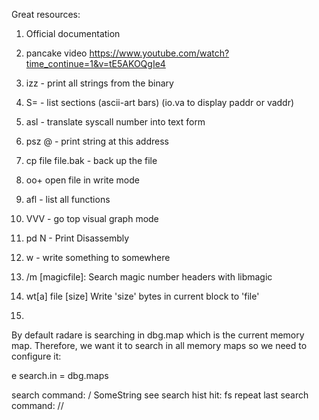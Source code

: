 Great resources:
1) Official documentation 
2) pancake video https://www.youtube.com/watch?time_continue=1&v=tE5AKOQgIe4


1) izz  - print all strings from the binary
2) S=  - list sections (ascii-art bars) (io.va to display paddr or vaddr)
3) asl <num> - translate syscall number into text form
4) psz @ <addr> - print string at this address
5) cp file file.bak - back up the file
6) oo+ open file in write mode 
7) afl - list all functions
8) VVV - go top visual graph mode 
9) pd N - Print Disassembly
10) w - write something to somewhere
11) /m [magicfile]: Search magic number headers with libmagic
12) wt[a] file [size] Write 'size' bytes in current block to 'file'

13) 
By default radare is searching in dbg.map which is the current memory map. Therefore, we want it to search in all memory maps so we need to configure it:

e search.in = dbg.maps

search command: / SomeString
see search hist hit: fs
repeat last search command: //
